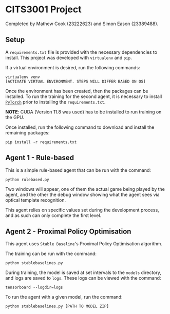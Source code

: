 # CITS3001 Project

Completed by Mathew Cook (23222623) and Simon Eason (23389488).

## Setup

A `requirements.txt` file is provided with the necessary dependencies to install. This project was developed with `virtualenv` and `pip`. 

If a virtual environment is desired, run the following commands:

```
virtualenv venv
[ACTIVATE VIRTUAL ENVIRONMENT. STEPS WILL DIFFER BASED ON OS]
```

Once the environment has been created, then the packages can be installed. To run the training for the second agent, it is necessary to install [`PyTorch`](https://pytorch.org/get-started/locally/) prior to installing the `requirements.txt`. 

**NOTE**: CUDA (Version 11.8 was used) has to be installed to run training on the GPU.

Once installed, run the following command to download and install the remaining packages:

```
pip install -r requirements.txt
```



## Agent 1 - Rule-based

This is a simple rule-based agent that can be run with the command:

```
python rulebased.py
```

Two windows will appear, one of them the actual game being played by the agent, and the other the debug window showing what the agent sees via optical template recognition.

This agent relies on specific values set during the development process, and as such can only complete the first level.



## Agent 2 - Proximal Policy Optimisation

This agent uses `Stable Baseline`'s Proximal Policy Optimisation algorithm.

The training can be run with the command:

```
python stablebaselines.py
```

During training, the model is saved at set intervals to the `models` directory, and logs are saved to `logs`. These logs can be viewed with the command:

```
tensorboard --logdir=logs
```

To run the agent with a given model, run the command:

```
python stablebaselines.py [PATH TO MODEL ZIP]
```

